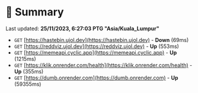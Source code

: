 # 📖 Summary
Last updated: **25/11/2023, 6:27:03 PTG "Asia/Kuala_Lumpur"**

- `GET` [https://hastebin.ujol.dev](https://hastebin.ujol.dev) - **Down** (69ms)
- `GET` [https://reddviz.ujol.dev](https://reddviz.ujol.dev) - **Up** (553ms)
- `GET` [https://memeapi.cyclic.app](https://memeapi.cyclic.app) - **Up** (1215ms)
- `GET` [https://klik.onrender.com/health](https://klik.onrender.com/health) - **Up** (355ms)
- `GET` [https://dumb.onrender.com](https://dumb.onrender.com) - **Up** (59355ms)
